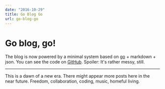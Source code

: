```yaml
---
date: "2016-10-29"
title: Go Blog Go
url: go-blog-go
---
```


# Go blog, go!

The blog is now powered by a minimal system based on [go](http://golang.org) + markdown + json. You can <span title="and reuse if you're insane">see</span> the code on [GitHub](https://github.com/mrkvon/blogo). Spoiler: It's rather messy, still.

---

This is a dawn of a new era. There might appear more posts here in the near future. Freedom, collaboration, coding, music, homeful living.
